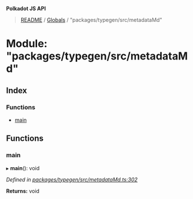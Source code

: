 **Polkadot JS API**

> [README](../README.md) / [Globals](../globals.md) / "packages/typegen/src/metadataMd"

# Module: "packages/typegen/src/metadataMd"

## Index

### Functions

* [main](_packages_typegen_src_metadatamd_.md#main)

## Functions

### main

▸ **main**(): void

*Defined in [packages/typegen/src/metadataMd.ts:302](https://github.com/polkadot-js/api/blob/05c0379f4/packages/typegen/src/metadataMd.ts#L302)*

**Returns:** void
